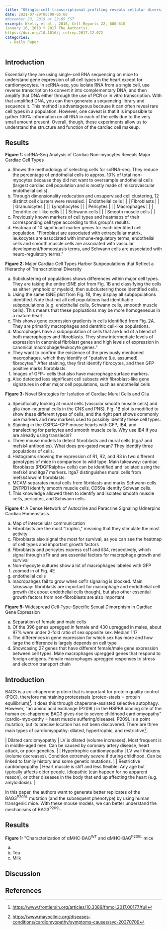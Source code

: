 ```yaml
---
title: "OSingle-cell transcriptional profiling reveals cellular diversity and intercommunication in the mouse heart"
date: 2021-07-29T06:09-05:00
#November 23, 2019 at 22:09 EST
excerpt: Kkelly et al., 2018, Cell Reports 22, 600–610
January 16, 2018 ª 2017 The Author(s).
https://doi.org/10.1016/j.celrep.2017.12.072
categories:
  - Daily Paper
---
```

## Introduction
Essentially they are using single-cell RNA sequencing on mice to understand gene expression of all cell types in the heart except for cardiomyocytes. In scRNA-seq, you isolate RNA from a single cell, use reverse transcription to convert it into complementary DNA, and then amplify that DNA either through the use of PCR or in vitro transcription. With that amplified DNA, you can then generate a sequencing library and sequence it. This method is advantageous because it can often reveal rare cell types in a population. However, one caveat is that it is impossible to gather 100% information on all RNA in each of the cells due to the very small amount present. Overall, though, these experiments allow us to understand the structure and function of the cardiac cell makeup. 

## Results
**Figure 1:** scRNA-Seq Analysis of Cardiac Non-myocytes Reveals Major Cardiac Cell Types
<ol type="a">
  <li>Shows the methodology of selecting cells for scRNA-seq. They reduce the percentage of endothelial cells to approx. 10% of total non-myocytes because they did not want to oversample endothelial cells (largest cardiac cell population and is mostly made of miscrovascular endothelial cells).
  </li>
  <li>Through dimensionality reducation and unsupervised cell clustering, 12 distinct cell clusters were revealed.
  | Endothelial cells | |
  | Fibroblasts | |
  | Granulocytes | |
  | Lymphocytes | |
  | Pericytes | |
  | Macrophages | |
  | Dendritic cell-like cells | |
  | Schwann cells | |
  | Smooth muscle cells | |</li>
  <li>Previously known markers of cell types and heatmaps of their corresponding cell type according to this group's results.</li>
  <li>Heatmap of 10 significant marker genes for each identified cell population. "Fibroblast are associated with extracellular matrix, leukocytes are associated with immune-regulatory terms, endothelial cells and smooth muscle cells are associated with vascular development/homeostasis terms, and Schwann cells are associated with neuro-regulatory terms."</li>
</ol>

**Figure 2:** Major Cardiac Cell Types Harbor Subpopulations that Reflect a Hierarchy of Transcriptional Diversity
<ol type="a">
    <li>Subclustering of populations shows differences within major cell types. They are taking the entire tSNE plot from Fig. 1B and classifying the cells as either lymphoid or myeloid, then subclustering those identified cells.</li>
    <li>Using the same tSNE plot from Fig. 1B, they display all subpopulations identified. Note that not all cell populations had identifiable subpopulations (e.g. endothelial cells, Schwann cells, smoooth muscle cells). This means that these popluations may be more homogeneous in a mature heart</li>
    <li>This shows gene expression gradients in cells identified from Fig. 2A. They are primarily macrophages and dentritic cell-like populations.</li>
    <li>Macrophages have a subpopulation of cells that are kind of a blend of both macrophages and fibroblasts. They show intermediate levels of expression in canonical fibrblast genes and high levels of expression in canonical macrophage/leukocyte genes."</li>
    <li>They want to confirm the existence of the previously mentioned macrophages, which they identify of "putative (i.e. assumed) fibrocytes." After staining, they first identify fibrocytes, and then GFP positive marks fibroblasts.</li>
    <li> Images of GFP+ cells that also have macrophage surface markers.</li>
    <li>Also detected less significant cell subsets with fibroblast-like gene signatures in other major cell populations, such as endothelial cells</li>
</ol>

**Figure 3:** Novel Strategies for Isolation of Cardiac Mural Cells and Glia
<ol type="a">
    <li>Specificcally looking at mural cells (vascular smooth muscle cells) and glia (non-neuronal cells in the CNS and PNS). Fig. 1B plot is modified to show these different types of cells, and the right part shows commonly use markers and new markers used to possibly identify these cell types.</li>
    <li>Staining in the CSPG4-GFP mouse hearts with GFP, IB4, and translecting for pericytes and smooth muscle cells. Why use IB4 if you are already using translecin?</li>
    <li>Three mouse models to detect fibroblasts and mural cells (itga7 and mefsk4 antibodies). What does pre-gated mean? They identify three populations of cells.</li>
    <li>Histograms showing the expression of R1, R2, and R3 in two different genotypes of mice in comparison to wild type. Main takeaway: cardiac fibroblasts (PDGFRalpha+ cells) can be identified and isolated using the mefsk4 and itga7 markers. Itga7 distinguishes mural cells from mefsk4low/int fibroblasts.</li>
    <li>MCAM separates mural cells from fibrblasts and marks Schwann cells. ENTPD1 identify smooth muscle cells, CD59a identify Schwan cells.</li>
    <li>This knowledge allowed them to identify and isolated smooth muscle cells, pericytes, and Schwann cells.</li>
</ol>

**Figure 4:** A Dense Network of Autocrine and Paracrine Signaling Udnerpins Cardiac Homeostasis
<ol type="a">
  <li>Map of intercellular communication</li>
  <li>Fibroblasts are the most "trophic," meaning that they stimulate the most activity</li>
  <li>Fibroblasts also signal the most for survival, as you can see the heatmap of cell types and important growth factors</li>
  <li>Fibroblasts and pericytes express csf1 and il34, respectively, which signal through sf1r and are essential factors for macrophage growth and survival</li>
  <li>Non-myocyte cultures show a lot of macrophages labeled with GFP</li>
  <li>zoomed in of Fig. 4E</li>
  <li>endothelial cells</li>
  <li>macropahges fail to grow when csf1r signaling is blocked. Main takeaway: fibroblasts are important for macrophage and endothelial cell growth (idk about endothelial cells though), but also other essential growth factors from non-fibroblasts are also important</li>
</ol>

**Figure 5:** Widespread Cell-Type-Specific Sexual Dimorphism in Cardiac Gene Expression
<ol type="a">
  <li>Separation of female and male cells</li>
  <li>Of the 396 genes upregged in female and 430 upregged in males, about 97% were under 2-fold ratio of sex:opposite sex. Median 1.17</li>
  <li>The differences in gene expression for which sex has more and how large the difference is largely depends on cell type</li>
  <li>Showcasing 27 genes that have different female/male gene expression between cell types. Male macrophages upregged genes that respond to foreign antigens. Female macrophages upregged responses to stress and electron transport chain
</ol>





## Introduction
BAG3 is a co-chaperone protein that is important for protein quality control (PQC), therefore maintaining proteostasis (proteo-stasis = protein equilibrium)[^1]. It does this through chaperone-assisted selective autophagy. However, "an amino acid exchange (P209L) in the HSPB8 binding site of the human co-chaperone BAG3 gives rise to severe childhood cardiomyopathy" (cardio-myo-pathy = heart muscle suffering/disease). P209L is a point mutation, but its precise location has not been discovered. There are three main types of cardiomyopathy: dilated, hypertrophic, and restrictive[^2].

| Dilated cardiomyopathy | LV is dilated (volume increases). Most frequent is in middle-aged men. Can be caused by coronary artery disease, heart attack, or poor genetics. |
| Hypertrophic cardiomyopathy | LV wall thickens (volume decreases). Condition extremely severe if during childhood. Can be linked to family history and some genetic mutations. |
| Restrictive cardiomyopathy | Heart muscle is stiff and less flexible. Any age but typically affects older people. Idiopathic (can happen for no apparent reason), or other diseases in the body that end up affecting the heart (e.g. amyloidosis). |

In this paper, the authors want to generate better replicates of the BAG3<sup>P209L</sup> mutation (and the subsequent phenotype) by using human transgenic mice. With these mouse models, we can better understand the mechanisms of BAG3<sup>P209L</sup>.

## Results
**Figure 1:** "Characterization of αMHC-BAG<sup>WT</sup> and αMHC-BAG<sup>P209L</sup> mice
<ol type="a">
  <li> </li>
  <li>Tea</li>
  <li>Milk</li>
</ol>

## Discussion

## References
[^1]: https://www.frontiersin.org/articles/10.3389/fnmol.2017.00177/full
[^2]: https://www.mayoclinic.org/diseases-conditions/cardiomyopathy/symptoms-causes/syc-20370709
[^3]: 
[^4]: 
[^5]: 
[^6]: 
[^7]: 
[^8]: 
[^9]: 
[^10]: 